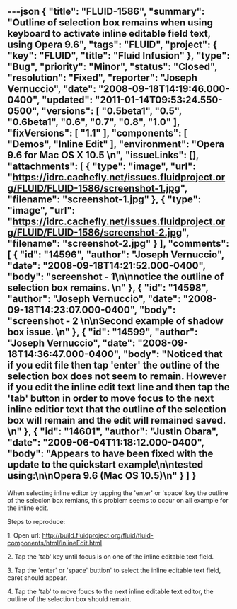 ---json
{
  "title": "FLUID-1586",
  "summary": "Outline of selection box remains when using keyboard to activate inline editable field text, using Opera 9.6",
  "tags": "FLUID",
  "project": {
    "key": "FLUID",
    "title": "Fluid Infusion"
  },
  "type": "Bug",
  "priority": "Minor",
  "status": "Closed",
  "resolution": "Fixed",
  "reporter": "Joseph Vernuccio",
  "date": "2008-09-18T14:19:46.000-0400",
  "updated": "2011-01-14T09:53:24.550-0500",
  "versions": [
    "0.5beta1",
    "0.5",
    "0.6beta1",
    "0.6",
    "0.7",
    "0.8",
    "1.0"
  ],
  "fixVersions": [
    "1.1"
  ],
  "components": [
    "Demos",
    "Inline Edit"
  ],
  "environment": "Opera 9.6 for Mac OS X 10.5&#x20;\n",
  "issueLinks": [],
  "attachments": [
    {
      "type": "image",
      "url": "https://idrc.cachefly.net/issues.fluidproject.org/FLUID/FLUID-1586/screenshot-1.jpg",
      "filename": "screenshot-1.jpg"
    },
    {
      "type": "image",
      "url": "https://idrc.cachefly.net/issues.fluidproject.org/FLUID/FLUID-1586/screenshot-2.jpg",
      "filename": "screenshot-2.jpg"
    }
  ],
  "comments": [
    {
      "id": "14596",
      "author": "Joseph Vernuccio",
      "date": "2008-09-18T14:21:52.000-0400",
      "body": "screenshot - 1\n\nnotice the outline of selection box remains.&#x20;\n"
    },
    {
      "id": "14598",
      "author": "Joseph Vernuccio",
      "date": "2008-09-18T14:23:07.000-0400",
      "body": "screenshot - 2&#x20;\n\nSecond example of shadow box issue.&#x20;\n"
    },
    {
      "id": "14599",
      "author": "Joseph Vernuccio",
      "date": "2008-09-18T14:36:47.000-0400",
      "body": "Noticed that if you edit file then tap 'enter' the outline of the selection box does not seem to remain. However if you edit the inline edit text line and then tap the 'tab' button in order to move focus to the next inline editior text that the outline of the selection box will remain and the edit will remained saved.&#x20;\n"
    },
    {
      "id": "14601",
      "author": "Justin Obara",
      "date": "2009-06-04T11:18:12.000-0400",
      "body": "Appears to have been fixed with the update to the quickstart example\n\ntested using:\n\nOpera 9.6 (Mac OS 10.5)\n"
    }
  ]
}
---
When selecting inline editor by tapping the 'enter' or 'space' key the outline of the selecion box remians, this problem seems to occur on all example for the inline edit.&#x20;

Steps to reproduce:&#x20;

1\. Open url: <http://build.fluidproject.org/fluid/fluid-components/html/InlineEdit.html>

2\. Tap the 'tab' key until focus is on one of the inline editable text field.&#x20;

3\. Tap the 'enter' or 'space' buttion' to select the inline editable text field, caret should appear.&#x20;

4\. Tap the 'tab' to move foucs to the next inline editable text editor, the outline of the selection box should remain.&#x20;

        